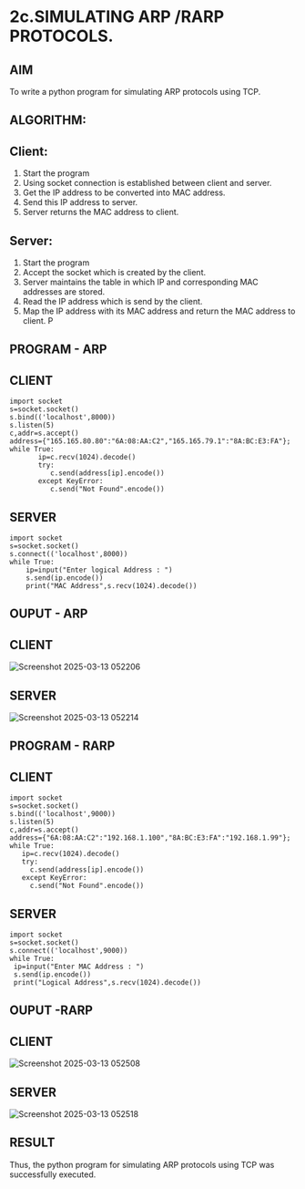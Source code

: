# 2c.SIMULATING ARP /RARP PROTOCOLS.
## AIM
To write a python program for simulating ARP protocols using TCP.
## ALGORITHM:
## Client:
1. Start the program
2. Using socket connection is established between client and server.
3. Get the IP address to be converted into MAC address.
4. Send this IP address to server.
5. Server returns the MAC address to client.
## Server:
1. Start the program
2. Accept the socket which is created by the client.
3. Server maintains the table in which IP and corresponding MAC addresses are
stored.
4. Read the IP address which is send by the client.
5. Map the IP address with its MAC address and return the MAC address to client.
P
## PROGRAM - ARP
## CLIENT
```
import socket
s=socket.socket()
s.bind(('localhost',8000))
s.listen(5)
c,addr=s.accept()
address={"165.165.80.80":"6A:08:AA:C2","165.165.79.1":"8A:BC:E3:FA"};
while True:
       ip=c.recv(1024).decode()
       try:
          c.send(address[ip].encode())
       except KeyError:
          c.send("Not Found".encode())
```
## SERVER
```
import socket
s=socket.socket()
s.connect(('localhost',8000))
while True:
    ip=input("Enter logical Address : ")
    s.send(ip.encode())
    print("MAC Address",s.recv(1024).decode())
```
## OUPUT - ARP
## CLIENT
![Screenshot 2025-03-13 052206](https://github.com/user-attachments/assets/0dc6208a-582e-455a-9e3d-8d06e41f341e)
## SERVER
![Screenshot 2025-03-13 052214](https://github.com/user-attachments/assets/3a74a8a7-edb8-4c46-8b3f-956bde38da75)



## PROGRAM - RARP
## CLIENT
```
import socket
s=socket.socket()
s.bind(('localhost',9000))
s.listen(5)
c,addr=s.accept()
address={"6A:08:AA:C2":"192.168.1.100","8A:BC:E3:FA":"192.168.1.99"};
while True:
   ip=c.recv(1024).decode()
   try:
     c.send(address[ip].encode())
   except KeyError:
     c.send("Not Found".encode())
```
## SERVER
```
import socket
s=socket.socket()
s.connect(('localhost',9000))
while True:
 ip=input("Enter MAC Address : ")
 s.send(ip.encode())
 print("Logical Address",s.recv(1024).decode())
```
## OUPUT -RARP
## CLIENT
![Screenshot 2025-03-13 052508](https://github.com/user-attachments/assets/c3715042-1d85-4c6d-b301-2ead4a7ceb5f)
## SERVER
![Screenshot 2025-03-13 052518](https://github.com/user-attachments/assets/478d7a33-0966-4dc4-9577-6f1a2375a36a)


## RESULT
Thus, the python program for simulating ARP protocols using TCP was successfully 
executed.
